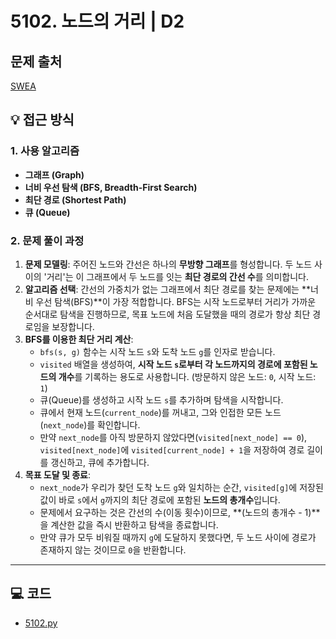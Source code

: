 # 5102. 노드의 거리 | D2

## 문제 출처
[SWEA](https://swexpertacademy.com/main/learn/course/lectureProblemViewer.do)

## 💡 접근 방식

### 1. 사용 알고리즘
* **그래프 (Graph)**
* **너비 우선 탐색 (BFS, Breadth-First Search)**
* **최단 경로 (Shortest Path)**
* **큐 (Queue)**

### 2. 문제 풀이 과정
1.  **문제 모델링**: 주어진 노드와 간선은 하나의 **무방향 그래프**를 형성합니다. 두 노드 사이의 '거리'는 이 그래프에서 두 노드를 잇는 **최단 경로의 간선 수**를 의미합니다.
2.  **알고리즘 선택**: 간선의 가중치가 없는 그래프에서 최단 경로를 찾는 문제에는 **너비 우선 탐색(BFS)**이 가장 적합합니다. BFS는 시작 노드로부터 거리가 가까운 순서대로 탐색을 진행하므로, 목표 노드에 처음 도달했을 때의 경로가 항상 최단 경로임을 보장합니다.
3.  **BFS를 이용한 최단 거리 계산**:
    * `bfs(s, g)` 함수는 시작 노드 `s`와 도착 노드 `g`를 인자로 받습니다.
    * `visited` 배열을 생성하여, **시작 노드 `s`로부터 각 노드까지의 경로에 포함된 노드의 개수**를 기록하는 용도로 사용합니다. (방문하지 않은 노드: `0`, 시작 노드: `1`)
    * 큐(Queue)를 생성하고 시작 노드 `s`를 추가하며 탐색을 시작합니다.
    * 큐에서 현재 노드(`current_node`)를 꺼내고, 그와 인접한 모든 노드(`next_node`)를 확인합니다.
    * 만약 `next_node`를 아직 방문하지 않았다면(`visited[next_node] == 0`), `visited[next_node]`에 `visited[current_node] + 1`을 저장하여 경로 길이를 갱신하고, 큐에 추가합니다.
4.  **목표 도달 및 종료**:
    * `next_node`가 우리가 찾던 도착 노드 `g`와 일치하는 순간, `visited[g]`에 저장된 값이 바로 `s`에서 `g`까지의 최단 경로에 포함된 **노드의 총개수**입니다.
    * 문제에서 요구하는 것은 간선의 수(이동 횟수)이므로, **(노드의 총개수 - 1)**을 계산한 값을 즉시 반환하고 탐색을 종료합니다.
    * 만약 큐가 모두 비워질 때까지 `g`에 도달하지 못했다면, 두 노드 사이에 경로가 존재하지 않는 것이므로 `0`을 반환합니다.

---

## 💻 코드
* [5102.py](5102.py)